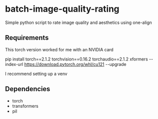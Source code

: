 # batch-image-quality-rating
Simple python script to rate image quality and aesthetics using one-align

## Requirements
This torch version worked for me with an NVIDIA card

pip install torch==2.1.2 torchvision==0.16.2 torchaudio==2.1.2 xformers --index-url https://download.pytorch.org/whl/cu121 --upgrade

I recommend setting up a venv

## Dependencies
- torch
- transformers
- pil

